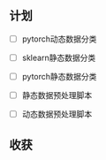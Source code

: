 ## 计划

- [ ] pytorch动态数据分类
- [ ] sklearn静态数据分类
- [ ] pytorch静态数据分类
- [ ] 静态数据预处理脚本
- [ ] 动态数据预处理脚本


## 收获
